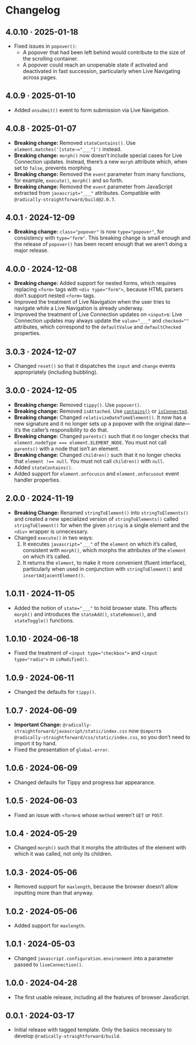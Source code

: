 # Changelog

## 4.0.10 · 2025-01-18

- Fixed issues in `popover()`:
  - A popover that had been left behind would contribute to the size of the scrolling container.
  - A popover could reach an unopenable state if activated and deactivated in fast succession, particularly when Live Navigating across pages.

## 4.0.9 · 2025-01-10

- Added `onsubmit()` event to form submission via Live Navigation.

## 4.0.8 · 2025-01-07

- **Breaking change:** Removed `stateContains()`. Use `element.matches('[state~="___"]')` instead.
- **Breaking change:** `morph()` now doesn’t include special cases for Live Connection updates. Instead, there’s a new `morph` attribute which, when set to `false`, prevents morphing.
- **Breaking change:** Removed the `event` parameter from many functions, for example, `execute()`, `morph()` and so forth.
- **Breaking change:** Removed the `event` parameter from JavaScript extracted from `javascript="___"` attributes. Compatible with `@radically-straightforward/build@2.0.7`.

## 4.0.1 · 2024-12-09

- **Breaking change:** `class="popover"` is now `type="popover"`, for consistency with `type="form"`. This breaking change is small enough and the release of `popover()` has been recent enough that we aren’t doing a major release.

## 4.0.0 · 2024-12-08

- **Breaking change:** Added support for nested forms, which requires replacing `<form>` tags with `<div type="form">`, because HTML parsers don’t support nested `<form>` tags.
- Improved the treatment of Live Navigation when the user tries to navigate while a Live Navigation is already underway.
- Improved the treatment of Live Connection updates on `<input>`s: Live Connection updates may always update the `value="___"` and `checked=""` attributes, which correspond to the `defaultValue` and `defaultChecked` properties.

## 3.0.3 · 2024-12-07

- Changed `reset()` so that it dispatches the `input` and `change` events appropriately (including bubbling).

## 3.0.0 · 2024-12-05

- **Breaking change:** Removed `tippy()`. Use `popover()`.
- **Breaking change:** Removed `isAttached`. Use [`contains()`](https://developer.mozilla.org/en-US/docs/Web/API/Node/contains) or [`isConnected`](https://developer.mozilla.org/en-US/docs/Web/API/Node/isConnected).
- **Breaking change:** Changed `relativizeDateTimeElement()`. It now has a new signature and it no longer sets up a popover with the original date—it’s the caller’s responsibility to do that.
- **Breaking change:** Changed `parents()` such that it no longer checks that `element.nodeType === element.ELEMENT_NODE`. You must not call `parents()` with a node that isn’t an element.
- **Breaking change:** Changed `children()` such that it no longer checks that `element !== null`. You must not call `children()` with `null`.
- Added `stateContains()`.
- Added support for `element.onfocusin` and `element.onfocusout` event handler properties.

## 2.0.0 · 2024-11-19

- **Breaking Change:** Renamed `stringToElement()` into `stringToElements()` and created a new specialized version of `stringToElements()` called `stringToElement()` for when the given `string` is a single element and the `<div>` wrapper is unnecessary.
- Changed `execute()` in two ways:
  1. It executes `javascript="___"` of the `element` on which it’s called, consistent with `morph()`, which morphs the attributes of the `element` on which it’s called.
  2. It returns the `element`, to make it more convenient (fluent interface), particularly when used in conjunction with `stringToElement()` and `insertAdjacentElement()`.

## 1.0.11 · 2024-11-05

- Added the notion of `state="___"` to hold browser state. This affects `morph()` and introduces the `stateAdd()`, `stateRemove()`, and `stateToggle()` functions.

## 1.0.10 · 2024-06-18

- Fixed the treatment of `<input type="checkbox">` and `<input type="radio">` in `isModified()`.

## 1.0.9 · 2024-06-11

- Changed the defaults for `tippy()`.

## 1.0.7 · 2024-06-09

- **Important Change:** `@radically-straightforward/javascript/static/index.css` now `@import`s `@radically-straightforward/css/static/index.css`, so you don’t need to import it by hand.
- Fixed the presentation of `global-error`.

## 1.0.6 · 2024-06-09

- Changed defaults for Tippy and progress bar appearance.

## 1.0.5 · 2024-06-03

- Fixed an issue with `<form>`s whose `method` weren’t `GET` or `POST`.

## 1.0.4 · 2024-05-29

- Changed `morph()` such that it morphs the attributes of the element with which it was called, not only its children.

## 1.0.3 · 2024-05-06

- Removed support for `maxlength`, because the browser doesn’t allow inputting more than that anyway.

## 1.0.2 · 2024-05-06

- Added support for `maxlength`.

## 1.0.1 · 2024-05-03

- Changed `javascript.configuration.environment` into a parameter passed to `liveConnection()`.

## 1.0.0 · 2024-04-28

- The first usable release, including all the features of browser JavaScript.

## 0.0.1 · 2024-03-17

- Initial release with tagged template. Only the basics necessary to develop `@radically-straightforward/build`.
